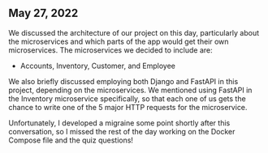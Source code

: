 ## May 27, 2022

We discussed the architecture of our project on this day, particularly about the microservices and which parts of the app would get their own microservices. The microservices we decided to include are:

- Accounts, Inventory, Customer, and Employee

We also briefly discussed employing both Django and FastAPI in this project, depending on the microservices. We mentioned using FastAPI in the Inventory microservice specifically, so that each one of us gets the chance to write one of the 5 major HTTP requests for the microservice.

Unfortunately, I developed a migraine some point shortly after this conversation, so I missed the rest of the day working on the Docker Compose file and the quiz questions!
